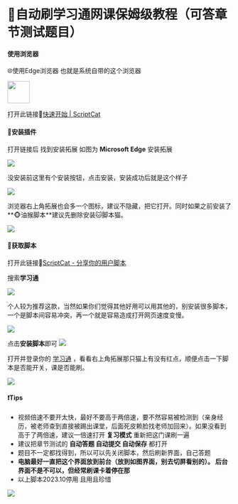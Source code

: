 # 🔴自动刷学习通网课保姆级教程（可答章节测试题目）

#### 使用浏览器

🌐使用Edge浏览器 也就是系统自带的这个浏览器

<img src="https://user-images.githubusercontent.com/119660750/221355418-d9c157ee-d1cf-499f-b227-039e77e05fcc.png" width="50px" height=“50px”>

打开此链接🔗[快速开始 | ScriptCat](https://docs.scriptcat.org/docs/use/#安装扩展)



#### 🍕安装插件

打开链接后 找到安装拓展 如图为 **Microsoft Edge** 安装拓展

<img src="https://user-images.githubusercontent.com/119660750/221355427-585c1579-d58c-4642-8f5e-c77fa0921117.png">

没安装前这里有个安装按钮，点击安装，安装成功后就是这个样子

<img src="https://user-images.githubusercontent.com/119660750/221355434-db2e8e93-9b72-4171-865e-6eb549d6bb9d.png">

浏览器右上角拓展也会多一个图标，建议不隐藏，把它打开。同时如果之前安装了**🐵油猴脚本**建议先删除安装🐱脚本猫。

<img src="https://user-images.githubusercontent.com/119660750/221355443-702c6580-51c1-43a4-ab05-5563dc1fb861.png">

#### 🎈获取脚本

打开此链接🔗[ScriptCat - 分享你的用户脚本](https://scriptcat.org/)

搜索**学习通**

<img src="https://user-images.githubusercontent.com/119660750/221355454-a9e03f82-7ce1-4488-bad1-a49a673809b7.png">

个人较为推荐这款，当然如果你们觉得其他好用可以用其他的，别安装很多脚本，一个是脚本间容易冲突，再一个就是容易造成打开网页速度变慢。

<img src="https://user-images.githubusercontent.com/119660750/221355463-dbf6c8d5-8959-483a-92b0-2b9553ce500d.png">

点击**安装脚本**即可
<img src="https://user-images.githubusercontent.com/119660750/221355469-6075a741-76db-4bd7-bcf8-0079711556f9.png">

打开并登录你的  [学习通](http://i.mooc.chaoxing.com/space/index) ，看看右上角拓展那只猫上有没有红点，顺便点击一下脚本是否能开关，课是否能刷。

<img src="https://user-images.githubusercontent.com/119660750/221355486-17ac3b71-38b3-4f38-9b96-f2ac0a571c69.png">

#### ❗Tips

- 视频倍速不要开太快，最好不要高于两倍速，要不然容易被检测到（亲身经历，被老师查到直接被踢出课堂，后面死皮赖脸找老师加回来）。如果没看到高于了两倍速，建议一倍速打开 **复习模式** 重新把这门课刷一遍
- 建议把章节测试的 **自动答题 自动提交 自动保存** 都打开
- 题目不一定都找得到，所以可以先关闭脚本，然后刷新界面，自己答题
- **电脑最好一直把这个界面放到前台（放到如图界面，别去切屏看别的）。 后台界面不是不可以，但经常刷课卡着停在那**
- 以上脚本2023.10停用 且用且珍惜

<img src="https://user-images.githubusercontent.com/119660750/221355495-e4dad061-be73-42c9-95b7-21e07ef60aa9.png">
